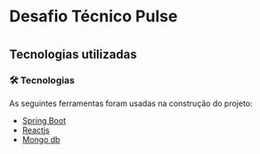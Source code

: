 
<h1>Desafio Técnico Pulse<h1>

<h2>Tecnologias utilizadas</2>

### 🛠 Tecnologias

As seguintes ferramentas foram usadas na construção do projeto:

- [Spring Boot](https://expo.io/)
- [Reactjs](https://nodejs.org/en/)
- [Mongo db](https://nodejs.org/en/)


